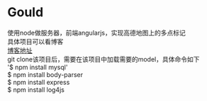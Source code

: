 # Gould
使用node做服务器，前端angularjs，实现高德地图上的多点标记  
具体项目可以看博客  
[博客地址](http://www.cnblogs.com/DonaHero/p/5815595.html)  
git clone该项目后，需要在该项目中加载需要的model，具体命令如下  
'$ npm install mysql'  
$ npm install body-parser  
$ npm install express  
$ npm install log4js  
